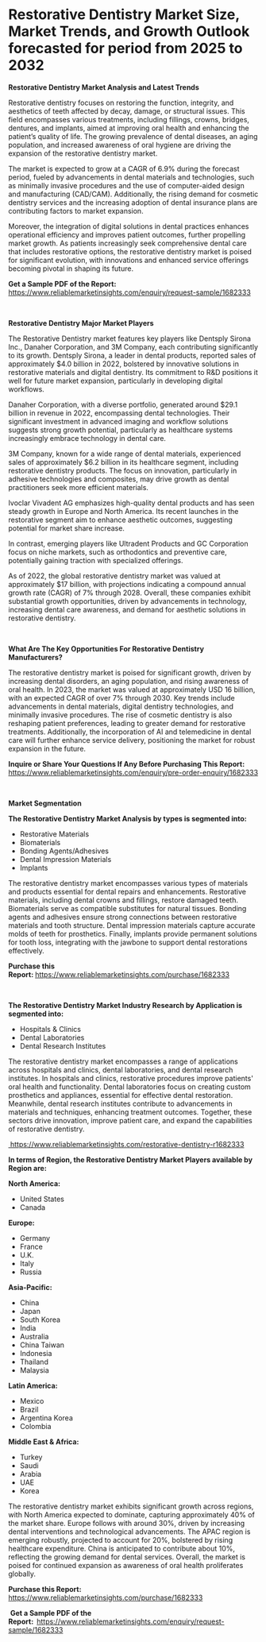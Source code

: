 <p><h1>Restorative Dentistry Market Size, Market Trends, and Growth Outlook forecasted for period from 2025 to 2032</h1></p><p><strong>Restorative Dentistry Market Analysis and Latest Trends</strong></p>
<p><p>Restorative dentistry focuses on restoring the function, integrity, and aesthetics of teeth affected by decay, damage, or structural issues. This field encompasses various treatments, including fillings, crowns, bridges, dentures, and implants, aimed at improving oral health and enhancing the patient’s quality of life. The growing prevalence of dental diseases, an aging population, and increased awareness of oral hygiene are driving the expansion of the restorative dentistry market.</p><p>The market is expected to grow at a CAGR of 6.9% during the forecast period, fueled by advancements in dental materials and technologies, such as minimally invasive procedures and the use of computer-aided design and manufacturing (CAD/CAM). Additionally, the rising demand for cosmetic dentistry services and the increasing adoption of dental insurance plans are contributing factors to market expansion. </p><p>Moreover, the integration of digital solutions in dental practices enhances operational efficiency and improves patient outcomes, further propelling market growth. As patients increasingly seek comprehensive dental care that includes restorative options, the restorative dentistry market is poised for significant evolution, with innovations and enhanced service offerings becoming pivotal in shaping its future.</p></p>
<p><strong>Get a Sample PDF of the Report:&nbsp;</strong> <a href="https://www.reliablemarketinsights.com/enquiry/request-sample/1682333?utm_campaign=3383&utm_medium=2&utm_source=Github&utm_content=ia&utm_term=12042025&utm_id=restorative-dentistry">https://www.reliablemarketinsights.com/enquiry/request-sample/1682333</a></p>
<p>&nbsp;</p>
<p><strong>Restorative Dentistry Major Market Players</strong></p>
<p><p>The Restorative Dentistry market features key players like Dentsply Sirona Inc., Danaher Corporation, and 3M Company, each contributing significantly to its growth. Dentsply Sirona, a leader in dental products, reported sales of approximately $4.0 billion in 2022, bolstered by innovative solutions in restorative materials and digital dentistry. Its commitment to R&D positions it well for future market expansion, particularly in developing digital workflows.</p><p>Danaher Corporation, with a diverse portfolio, generated around $29.1 billion in revenue in 2022, encompassing dental technologies. Their significant investment in advanced imaging and workflow solutions suggests strong growth potential, particularly as healthcare systems increasingly embrace technology in dental care.</p><p>3M Company, known for a wide range of dental materials, experienced sales of approximately $6.2 billion in its healthcare segment, including restorative dentistry products. The focus on innovation, particularly in adhesive technologies and composites, may drive growth as dental practitioners seek more efficient materials.</p><p>Ivoclar Vivadent AG emphasizes high-quality dental products and has seen steady growth in Europe and North America. Its recent launches in the restorative segment aim to enhance aesthetic outcomes, suggesting potential for market share increase.</p><p>In contrast, emerging players like Ultradent Products and GC Corporation focus on niche markets, such as orthodontics and preventive care, potentially gaining traction with specialized offerings.</p><p>As of 2022, the global restorative dentistry market was valued at approximately $17 billion, with projections indicating a compound annual growth rate (CAGR) of 7% through 2028. Overall, these companies exhibit substantial growth opportunities, driven by advancements in technology, increasing dental care awareness, and demand for aesthetic solutions in restorative dentistry.</p></p>
<p>&nbsp;</p>
<p><strong>What Are The Key Opportunities For Restorative Dentistry Manufacturers?</strong></p>
<p><p>The restorative dentistry market is poised for significant growth, driven by increasing dental disorders, an aging population, and rising awareness of oral health. In 2023, the market was valued at approximately USD 16 billion, with an expected CAGR of over 7% through 2030. Key trends include advancements in dental materials, digital dentistry technologies, and minimally invasive procedures. The rise of cosmetic dentistry is also reshaping patient preferences, leading to greater demand for restorative treatments. Additionally, the incorporation of AI and telemedicine in dental care will further enhance service delivery, positioning the market for robust expansion in the future.</p></p>
<p><strong>Inquire or Share Your Questions If Any Before Purchasing This Report:</strong> <a href="https://www.reliablemarketinsights.com/enquiry/pre-order-enquiry/1682333?utm_campaign=3383&utm_medium=2&utm_source=Github&utm_content=ia&utm_term=12042025&utm_id=restorative-dentistry">https://www.reliablemarketinsights.com/enquiry/pre-order-enquiry/1682333</a></p>
<p>&nbsp;</p>
<p><strong>Market Segmentation</strong></p>
<p><strong>The Restorative Dentistry Market Analysis by types is segmented into:</strong></p>
<p><ul><li>Restorative Materials</li><li>Biomaterials</li><li>Bonding Agents/Adhesives</li><li>Dental Impression Materials</li><li>Implants</li></ul></p>
<p><p>The restorative dentistry market encompasses various types of materials and products essential for dental repairs and enhancements. Restorative materials, including dental crowns and fillings, restore damaged teeth. Biomaterials serve as compatible substitutes for natural tissues. Bonding agents and adhesives ensure strong connections between restorative materials and tooth structure. Dental impression materials capture accurate molds of teeth for prosthetics. Finally, implants provide permanent solutions for tooth loss, integrating with the jawbone to support dental restorations effectively.</p></p>
<p><strong>Purchase this Report:&nbsp;</strong><a href="https://www.reliablemarketinsights.com/purchase/1682333?utm_campaign=3383&utm_medium=2&utm_source=Github&utm_content=ia&utm_term=12042025&utm_id=restorative-dentistry">https://www.reliablemarketinsights.com/purchase/1682333</a></p>
<p>&nbsp;</p>
<p><strong>The Restorative Dentistry Market Industry Research by Application is segmented into:</strong></p>
<p><ul><li>Hospitals & Clinics</li><li>Dental Laboratories</li><li>Dental Research Institutes</li></ul></p>
<p><p>The restorative dentistry market encompasses a range of applications across hospitals and clinics, dental laboratories, and dental research institutes. In hospitals and clinics, restorative procedures improve patients' oral health and functionality. Dental laboratories focus on creating custom prosthetics and appliances, essential for effective dental restoration. Meanwhile, dental research institutes contribute to advancements in materials and techniques, enhancing treatment outcomes. Together, these sectors drive innovation, improve patient care, and expand the capabilities of restorative dentistry.</p></p>
<p><a href="https://www.reliablemarketinsights.com/restorative-dentistry-r1682333?utm_campaign=3383&utm_medium=2&utm_source=Github&utm_content=ia&utm_term=12042025&utm_id=restorative-dentistry">&nbsp;https://www.reliablemarketinsights.com/restorative-dentistry-r1682333</a></p>
<p><strong>In terms of Region, the Restorative Dentistry Market Players available by Region are:</strong></p>
<p>
    <p> <strong> North America: </strong>
        <ul>
            <li>United States</li>
            <li>Canada</li>
        </ul>
        </p> 
    <p> <strong> Europe: </strong>
        <ul>
            <li>Germany</li>
            <li>France</li>
            <li>U.K.</li>
            <li>Italy</li>
            <li>Russia</li>
        </ul>
        </p> 
    <p> <strong> Asia-Pacific: </strong>
        <ul>
            <li>China</li>
            <li>Japan</li>
            <li>South Korea</li>
            <li>India</li>
            <li>Australia</li>
            <li>China Taiwan</li>
            <li>Indonesia</li>
            <li>Thailand</li>
            <li>Malaysia</li>
        </ul>
        </p> 
    <p> <strong> Latin America: </strong>
        <ul>
            <li>Mexico</li>
            <li>Brazil</li>
            <li>Argentina Korea</li>
            <li>Colombia</li>
        </ul>
        </p> 
    <p> <strong> Middle East & Africa: </strong>
        <ul>
            <li>Turkey</li>
            <li>Saudi</li>
            <li>Arabia</li>
            <li>UAE</li>
            <li>Korea</li>
        </ul>
    </p>
    </p>
<p><p>The restorative dentistry market exhibits significant growth across regions, with North America expected to dominate, capturing approximately 40% of the market share. Europe follows with around 30%, driven by increasing dental interventions and technological advancements. The APAC region is emerging robustly, projected to account for 20%, bolstered by rising healthcare expenditure. China is anticipated to contribute about 10%, reflecting the growing demand for dental services. Overall, the market is poised for continued expansion as awareness of oral health proliferates globally.</p></p>
<p><strong>Purchase this Report: </strong><a href="https://www.reliablemarketinsights.com/purchase/1682333?utm_campaign=3383&utm_medium=2&utm_source=Github&utm_content=ia&utm_term=12042025&utm_id=restorative-dentistry">https://www.reliablemarketinsights.com/purchase/1682333</a></p>
<p>&nbsp;<strong>Get a Sample PDF of the Report:&nbsp;&nbsp;</strong><a href="https://www.reliablemarketinsights.com/enquiry/request-sample/1682333?utm_campaign=3383&utm_medium=2&utm_source=Github&utm_content=ia&utm_term=12042025&utm_id=restorative-dentistry">https://www.reliablemarketinsights.com/enquiry/request-sample/1682333</a></p>
<p><strong></strong></p>
<p><p></p><p></p><p></p></p>